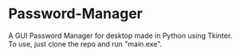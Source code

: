 # Password-Manager
A GUI Password Manager for desktop made in Python using Tkinter. <br>
To use, just clone the repo and run "main.exe".
